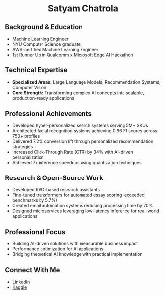 <h1 align="center">Satyam Chatrola</h1>

<h2>Background & Education</h2>
<ul>
  <li>Machine Learning Engineer</li>
  <li>NYU Computer Science graduate</li>
  <li>AWS-certified Machine Learning Engineer</li>
  <li>1st Runner Up in Qualcomm x Microsoft Edge AI Hackathon</li>
</ul>

<h2>Technical Expertise</h2>
<ul>
  <li><strong>Specialized Areas:</strong> Large Language Models, Recommendation Systems, Computer Vision</li>
  <li><strong>Core Strength:</strong> Transforming complex AI concepts into scalable, production-ready applications</li>
</ul>

<h2>Professional Achievements</h2>
<ul>
  <li>Developed hyper-personalized search systems serving 5M+ SKUs</li>
  <li>Architected facial recognition systems achieving 0.96 F1 scores across 750+ profiles</li>
  <li>Delivered 7.2% conversion lift through personalized recommendation strategies</li>
  <li>Increased Click-Through Rate (CTR) by 34% with AI-driven personalization</li>
  <li>Achieved 7x inference speedups using quantization techniques</li>
</ul>

<h2>Research & Open-Source Work</h2>
<ul>
  <li>Developed RAG-based research assistants</li>
  <li>Fine-tuned transformers for automated essay scoring (exceeded benchmarks by 5.7%)</li>
  <li>Created email automation systems reducing processing time by 70%</li>
  <li>Designed microservices leveraging low-latency inference for real-world applications</li>
</ul>

<h2>Professional Focus</h2>
<ul>
  <li>Building AI-driven solutions with measurable business impact</li>
  <li>Performance optimization for AI applications</li>
  <li>Bridging theoretical AI knowledge with practical implementation</li>
</ul>

<h2>Connect With Me</h2>
<ul>
  <li><a href="https://www.linkedin.com/in/satyamchatrola/" target="blank">LinkedIn</a></li>
  <li><a href="https://kaggle.com/satyamchatrola" target="blank">Kaggle</a></li>
</ul>
